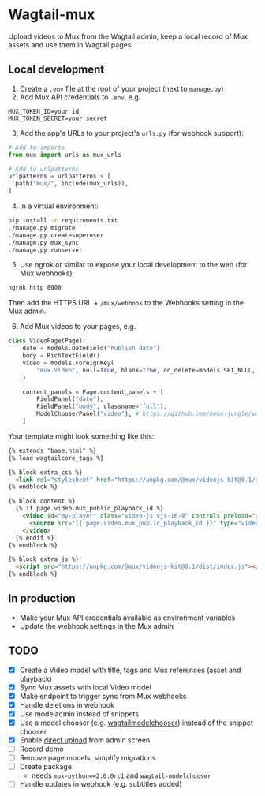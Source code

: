 # Wagtail-mux

Upload videos to Mux from the Wagtail admin, keep a local record of Mux assets
and use them in Wagtail pages.

## Local development

1. Create a `.env` file at the root of your project (next to `manage.py`)
2. Add Mux API credentials to `.env`, e.g.

```
MUX_TOKEN_ID=your id
MUX_TOKEN_SECRET=your secret
```

3. Add the app's URLs to your project's `urls.py` (for webhook support):

```python
# Add to imports
from mux import urls as mux_urls

# Add to urlpatterns
urlpatterns = urlpatterns + [
  path("mux/", include(mux_urls)),
]
```

4. In a virtual environment:

```bash
pip install -r requirements.txt
./manage.py migrate
./manage.py createsuperuser
./manage.py mux_sync
./manage.py runserver
```

5. Use ngrok or similar to expose your local development to the web (for Mux
   webhooks):

```bash
ngrok http 8000
```

Then add the HTTPS URL + `/mux/webhook` to the Webhooks setting in the Mux
admin.

6. Add Mux videos to your pages, e.g.

```python
class VideoPage(Page):
    date = models.DateField("Publish date")
    body = RichTextField()
    video = models.ForeignKey(
        "mux.Video", null=True, blank=True, on_delete=models.SET_NULL, related_name="+"
    )

    content_panels = Page.content_panels + [
        FieldPanel("date"),
        FieldPanel("body", classname="full"),
        ModelChooserPanel("video"), # https://github.com/neon-jungle/wagtailmodelchooser
    ]
```

Your template might look something like this:

```html
{% extends "base.html" %}
{% load wagtailcore_tags %}

{% block extra_css %}
  <link rel="stylesheet" href="https://unpkg.com/@mux/videojs-kit@0.1/dist/index.css">
{% endblock %}

{% block content %}
  {% if page.video.mux_public_playback_id %}
    <video id="my-player" class="video-js vjs-16-9" controls preload="auto" width="100%" data-setup='{}'>
      <source src="{{ page.video.mux_public_playback_id }}" type="video/mux" />
    </video>
  {% endif %}
{% endblock %}

{% block extra_js %}
  <script src="https://unpkg.com/@mux/videojs-kit@0.1/dist/index.js"></script>
{% endblock %}
```

## In production

- Make your Mux API credentials available as environment variables
- Update the webhook settings in the Mux admin

## TODO

- [x] Create a Video model with title, tags and Mux references (asset and
  playback)
- [x] Sync Mux assets with local Video model
- [x] Make endpoint to trigger sync from Mux webhooks
- [x] Handle deletions in webhook
- [x] Use modeladmin instead of snippets
- [x] Use a model chooser (e.g.
  [wagtailmodelchooser](https://github.com/neon-jungle/wagtailmodelchooser))
  instead of the snippet chooser
- [x] Enable
  [direct upload](https://docs.mux.com/guides/video/upload-files-directly) from
  admin screen
- [ ] Record demo
- [ ] Remove page models, simplify migrations
- [ ] Create package
  - needs `mux-python==2.0.0rc1` and `wagtail-modelchooser`
- [ ] Handle updates in webhook (e.g. subtitles added)
